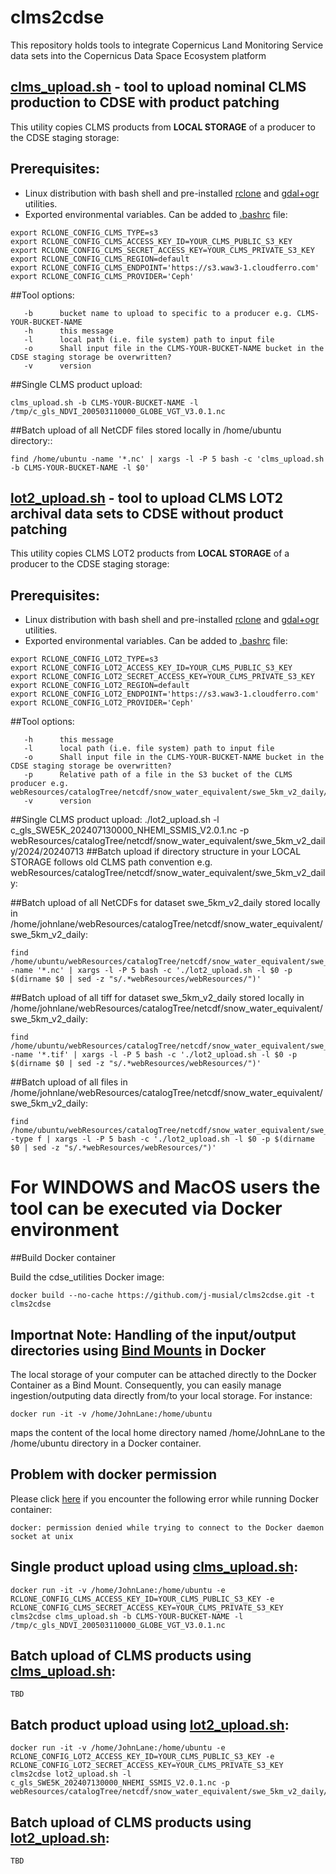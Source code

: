 # clms2cdse
This repository holds tools to integrate Copernicus Land Monitoring Service data sets into the Copernicus Data Space Ecosystem platform

## [clms_upload.sh](https://github.com/j-musial/clms2cdse/blob/main/clms_upload.sh) - tool to upload nominal CLMS production to CDSE with product patching

This utility copies CLMS products from **LOCAL STORAGE** of a producer to the CDSE staging storage:

## Prerequisites:

- Linux distribution with bash shell and pre-installed [rclone](https://rclone.org/docs/) and [gdal+ogr](https://gdal.org/en/stable/download.html#binaries) utilities.
- Exported environmental variables. Can be added to [.bashrc](https://www.digitalocean.com/community/tutorials/bashrc-file-in-linux) file:

```
export RCLONE_CONFIG_CLMS_TYPE=s3
export RCLONE_CONFIG_CLMS_ACCESS_KEY_ID=YOUR_CLMS_PUBLIC_S3_KEY
export RCLONE_CONFIG_CLMS_SECRET_ACCESS_KEY=YOUR_CLMS_PRIVATE_S3_KEY
export RCLONE_CONFIG_CLMS_REGION=default
export RCLONE_CONFIG_CLMS_ENDPOINT='https://s3.waw3-1.cloudferro.com'
export RCLONE_CONFIG_CLMS_PROVIDER='Ceph'
```
##Tool options:
```
   -b	   bucket name to upload to specific to a producer e.g. CLMS-YOUR-BUCKET-NAME
   -h      this message
   -l      local path (i.e. file system) path to input file
   -o      Shall input file in the CLMS-YOUR-BUCKET-NAME bucket in the CDSE staging storage be overwritten?
   -v      version
```
##Single CLMS product upload:
```
clms_upload.sh -b CLMS-YOUR-BUCKET-NAME -l /tmp/c_gls_NDVI_200503110000_GLOBE_VGT_V3.0.1.nc
```
##Batch upload of all NetCDF files stored locally in /home/ubuntu directory::
```
find /home/ubuntu -name '*.nc' | xargs -l -P 5 bash -c 'clms_upload.sh -b CLMS-YOUR-BUCKET-NAME -l $0'
```
## [lot2_upload.sh](https://github.com/j-musial/clms2cdse/blob/main/lot2_upload.sh) - tool to upload CLMS LOT2 archival data sets to CDSE without product patching

This utility copies CLMS LOT2 products from **LOCAL STORAGE** of a producer to the CDSE staging storage:
## Prerequisites:

- Linux distribution with bash shell and pre-installed [rclone](https://rclone.org/docs/) and [gdal+ogr](https://gdal.org/en/stable/download.html#binaries) utilities.
- Exported environmental variables. Can be added to [.bashrc](https://www.digitalocean.com/community/tutorials/bashrc-file-in-linux) file:

```
export RCLONE_CONFIG_LOT2_TYPE=s3
export RCLONE_CONFIG_LOT2_ACCESS_KEY_ID=YOUR_CLMS_PUBLIC_S3_KEY
export RCLONE_CONFIG_LOT2_SECRET_ACCESS_KEY=YOUR_CLMS_PRIVATE_S3_KEY
export RCLONE_CONFIG_LOT2_REGION=default
export RCLONE_CONFIG_LOT2_ENDPOINT='https://s3.waw3-1.cloudferro.com'
export RCLONE_CONFIG_LOT2_PROVIDER='Ceph'
```
##Tool options:
```
   -h      this message
   -l      local path (i.e. file system) path to input file
   -o      Shall input file in the CLMS-YOUR-BUCKET-NAME bucket in the CDSE staging storage be overwritten?
   -p	   Relative path of a file in the S3 bucket of the CLMS producer e.g. webResources/catalogTree/netcdf/snow_water_equivalent/swe_5km_v2_daily/2024/20240713
   -v      version
```
##Single CLMS product upload:
./lot2_upload.sh -l c_gls_SWE5K_202407130000_NHEMI_SSMIS_V2.0.1.nc -p webResources/catalogTree/netcdf/snow_water_equivalent/swe_5km_v2_daily/2024/20240713
##Batch upload if directory structure in your LOCAL STORAGE follows old CLMS path convention e.g. webResources/catalogTree/netcdf/snow_water_equivalent/swe_5km_v2_daily:

##Batch upload of all NetCDFs for dataset swe_5km_v2_daily stored locally in /home/johnlane/webResources/catalogTree/netcdf/snow_water_equivalent/swe_5km_v2_daily:
```
find /home/ubuntu/webResources/catalogTree/netcdf/snow_water_equivalent/swe_5km_v2_daily -name '*.nc' | xargs -l -P 5 bash -c './lot2_upload.sh -l $0 -p $(dirname $0 | sed -z "s/.*webResources/webResources/")'
```
##Batch upload of all tiff for dataset swe_5km_v2_daily stored locally in /home/johnlane/webResources/catalogTree/netcdf/snow_water_equivalent/swe_5km_v2_daily:
```
find /home/ubuntu/webResources/catalogTree/netcdf/snow_water_equivalent/swe_5km_v2_daily -name '*.tif' | xargs -l -P 5 bash -c './lot2_upload.sh -l $0 -p $(dirname $0 | sed -z "s/.*webResources/webResources/")'
```
##Batch upload of all files in /home/johnlane/webResources/catalogTree/netcdf/snow_water_equivalent/swe_5km_v2_daily:
```
find /home/ubuntu/webResources/catalogTree/netcdf/snow_water_equivalent/swe_5km_v2_daily -type f | xargs -l -P 5 bash -c './lot2_upload.sh -l $0 -p $(dirname $0 | sed -z "s/.*webResources/webResources/")'
```
# For WINDOWS and MacOS users the tool can be executed via Docker environment
##Build Docker container

Build the cdse_utilities Docker image:

```
docker build --no-cache https://github.com/j-musial/clms2cdse.git -t clms2cdse
```
## Importnat Note: Handling of the input/output directories using [Bind Mounts](https://docs.docker.com/storage/bind-mounts/) in Docker
The local storage of your computer can be attached directly to the Docker Container as a Bind Mount. Consequently, you can easily manage ingestion/outputing data directly from/to your local storage. For instance:
```
docker run -it -v /home/JohnLane:/home/ubuntu
```
maps the content of the local home directory named /home/JohnLane to the /home/ubuntu directory in a Docker container.

## Problem with docker permission

Please click [here](https://betterstack.com/community/questions/how-to-fix-docker-got-permission-denied/) if you encounter the following error while running Docker container:
```
docker: permission denied while trying to connect to the Docker daemon socket at unix
```
## Single product upload using [clms_upload.sh](https://github.com/j-musial/clms2cdse/blob/main/clms_upload.sh):
```
docker run -it -v /home/JohnLane:/home/ubuntu -e RCLONE_CONFIG_CLMS_ACCESS_KEY_ID=YOUR_CLMS_PUBLIC_S3_KEY -e RCLONE_CONFIG_CLMS_SECRET_ACCESS_KEY=YOUR_CLMS_PRIVATE_S3_KEY clms2cdse clms_upload.sh -b CLMS-YOUR-BUCKET-NAME -l /tmp/c_gls_NDVI_200503110000_GLOBE_VGT_V3.0.1.nc
```
## Batch upload of CLMS products using [clms_upload.sh](https://github.com/j-musial/clms2cdse/blob/main/clms_upload.sh):
```
TBD
```
## Batch product upload using [lot2_upload.sh](https://github.com/j-musial/clms2cdse/blob/main/lot2_upload.sh):
```
docker run -it -v /home/JohnLane:/home/ubuntu -e RCLONE_CONFIG_LOT2_ACCESS_KEY_ID=YOUR_CLMS_PUBLIC_S3_KEY -e RCLONE_CONFIG_LOT2_SECRET_ACCESS_KEY=YOUR_CLMS_PRIVATE_S3_KEY clms2cdse lot2_upload.sh -l c_gls_SWE5K_202407130000_NHEMI_SSMIS_V2.0.1.nc -p webResources/catalogTree/netcdf/snow_water_equivalent/swe_5km_v2_daily/2024/20240713
```
## Batch upload of CLMS products using [lot2_upload.sh](https://github.com/j-musial/clms2cdse/blob/main/lot2_upload.sh):
```
TBD
```
